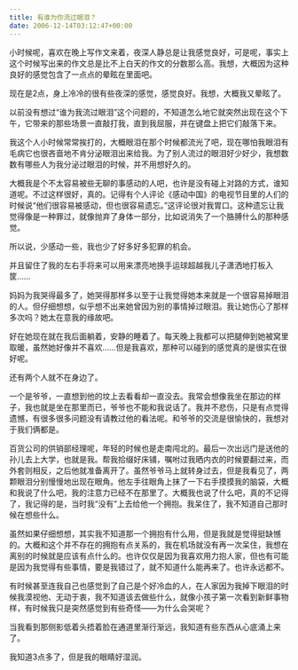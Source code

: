 ```yaml
---
title: 有谁为你流过眼泪？
date: 2006-12-14T03:12:47+00:00
---
```

小时候呢，喜欢在晚上写作文来着，夜深人静总是让我感觉良好，可是呢，事实上这个时候写出来的作文总是比不上白天的作文的分数那么高。我想，大概因为这种良好的感觉包含了一点点的晕眩在里面吧。 

现在是2点，身上冷冷的很有些夜深的感觉，感觉良好。我想，大概我又晕眩了。 

以前没有想过&#8220;谁为我流过眼泪&#8221;这个问题的，不知道怎么地它就突然出现在这个下午，它带来的那些场景一直敲打我，直到我屈服，并在键盘上把它们敲落下来。 

我这个人小时候常常挨打的，大概眼泪在那个时候都流光了吧，现在哪怕我眼泪有毛病它也很吝啬地不肯分泌眼泪出来给我。为了别人流过的眼泪好少好少，我想数数有哪些人为我分泌过眼泪的时候，并不用想好久的。 

大概我是个不太容易被些无聊的事感动的人吧，也许是没有碰上对路的方式，谁知道呢。不过这样很好，真的。记得有个人评论《感动中国》的电视节目里的人们的时候说&#8220;他们很容易被感动，但也很容易遗忘。&#8221;这评论很对我胃口。这种遗忘让我觉得像是一种罪过，就像抛弃了身体一部分，比如说消失了一个胳膊什么的那种感觉。 

所以说，少感动一些，我也少了好多好多犯罪的机会。 

并且留住了我的左右手将来可以用来漂亮地换手运球超越我儿子潇洒地打板入筐&#8230;&#8230; 

妈妈为我哭得最多了，她哭得那样多以至于让我觉得她本来就是一个很容易掉眼泪的人。但仔细想想，似乎想不出来她曾因为别的事情掉过眼泪。我让她伤心了那样多次吗？她太在意我的缘故吧。 

好在她现在就在我后面躺着，安静的睡着了。每天晚上我都可以把腿伸到她被窝里取暖，虽然她好像并不喜欢&#8230;&#8230;但是我喜欢，那种可以碰到的感觉真的是很实在很好呢。 

还有两个人就不在身边了。 

一个是爷爷，一直想到他的坟上去看看却一直没去。我常会想像我坐在那边的样子，我也就是坐在那里而已，爷爷也不能和我说话了。我并不悲伤，只是有点觉得遗憾，有很多很多问题没有请教过他的看法呢。和爷爷的交流是很愉快的，我想对于我们俩都是。 

百货公司的供销部经理呢，年轻的时候也是走南闯北的。最后一次出远门是送他的孙儿去上大学，也就是我。帮我拾缀好床铺，嘱咐过我晒内衣的时候要翻过来，而外套则相反，之后他就准备离开了。虽然爷爷马上就转身过去，但是我看见了，两颗眼泪分别慢慢地出现在眼角。他左手往眼角上抹了一下右手摸摸我的脑袋，大概和我说了什么吧，我的注意力已经不在那里了。大概我也说了什么吧，真的不记得了，我记得的是，当时我&#8220;没有&#8221;上去给他一个拥抱。我呆住了，我不知道自己那时候在想些什么。 

虽然如果仔细想想，其实我不知道那一个拥抱有什么用，但是我就是觉得挺缺憾的。大概和这个并不存在的拥抱有点关系的，我在机场就没有再一次呆住，我想在离别的时候就是应该有点什么的。也许仅仅是因为我喜欢用力抱人家，但也有可能是因为我觉得有些事情，要是我错过了，就不知道什么能再来了。也许永远都不。 

有时候甚至连我自己也感觉到了自己是个好冷血的人，在人家因为我掉下眼泪的时候我漠视他、无动于衷，我不知道该去做些什么，就像小孩子第一次看到新鲜事物样，有时候我只是突然感觉到有些奇怪——为什么会哭呢？ 

当我看到那侧影低着头捂着脸在通道里渐行渐远，我知道有些东西从心底涌上来了。 

我知道3点多了，但是我的眼睛好湿润。
